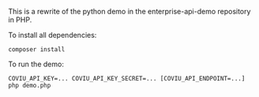 This is a rewrite of the python demo in the enterprise-api-demo repository in PHP.

To install all dependencies:
```
composer install
```


To run the demo:
```
COVIU_API_KEY=... COVIU_API_KEY_SECRET=... [COVIU_API_ENDPOINT=...] php demo.php
```